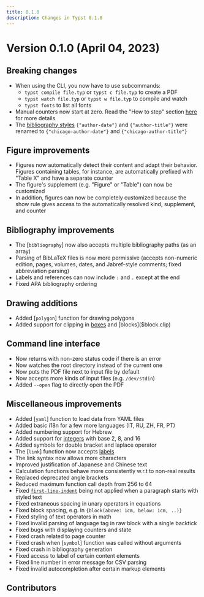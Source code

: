 ```yaml
---
title: 0.1.0
description: Changes in Typst 0.1.0
---
```


# Version 0.1.0 (April 04, 2023)

## Breaking changes
- When using the CLI, you now have to use subcommands:
  - `typst compile file.typ` or `typst c file.typ` to create a PDF
  - `typst watch file.typ` or `typst w file.typ` to compile and watch
  - `typst fonts` to list all fonts
- Manual counters now start at zero. Read the "How to step" section
  [here]($counter) for more details
- The [bibliography styles]($bibliography.style) `{"author-date"}` and
  `{"author-title"}` were renamed to `{"chicago-author-date"}` and
  `{"chicago-author-title"}`

## Figure improvements
- Figures now automatically detect their content and adapt their behavior.
  Figures containing tables, for instance, are automatically prefixed with
  "Table X" and have a separate counter
- The figure's supplement (e.g. "Figure" or "Table") can now be customized
- In addition, figures can now be completely customized because the show rule
  gives access to the automatically resolved kind, supplement, and counter

## Bibliography improvements
- The [`bibliography`] now also accepts multiple bibliography paths (as an
  array)
- Parsing of BibLaTeX files is now more permissive (accepts non-numeric edition,
  pages, volumes, dates, and Jabref-style comments; fixed abbreviation parsing)
- Labels and references can now include `:` and `.` except at the end
- Fixed APA bibliography ordering

## Drawing additions
- Added [`polygon`] function for drawing polygons
- Added support for clipping in [boxes]($box.clip) and [blocks]($block.clip)

## Command line interface
- Now returns with non-zero status code if there is an error
- Now watches the root directory instead of the current one
- Now puts the PDF file next to input file by default
- Now accepts more kinds of input files (e.g. `/dev/stdin`)
- Added `--open` flag to directly open the PDF

## Miscellaneous improvements
- Added [`yaml`] function to load data from YAML files
- Added basic i18n for a few more languages (IT, RU, ZH, FR, PT)
- Added numbering support for Hebrew
- Added support for [integers]($int) with base 2, 8, and 16
- Added symbols for double bracket and laplace operator
- The [`link`] function now accepts [labels]($label)
- The link syntax now allows more characters
- Improved justification of Japanese and Chinese text
- Calculation functions behave more consistently w.r.t to non-real results
- Replaced deprecated angle brackets
- Reduced maximum function call depth from 256 to 64
- Fixed [`first-line-indent`]($par.first-line-indent) being not applied when a
  paragraph starts with styled text
- Fixed extraneous spacing in unary operators in equations
- Fixed block spacing, e.g. in `{block(above: 1cm, below: 1cm, ..)}`
- Fixed styling of text operators in math
- Fixed invalid parsing of language tag in raw block with a single backtick
- Fixed bugs with displaying counters and state
- Fixed crash related to page counter
- Fixed crash when [`symbol`] function was called without arguments
- Fixed crash in bibliography generation
- Fixed access to label of certain content elements
- Fixed line number in error message for CSV parsing
- Fixed invalid autocompletion after certain markup elements

## Contributors
<contributors from="v23-03-28" to="v0.1.0" />

